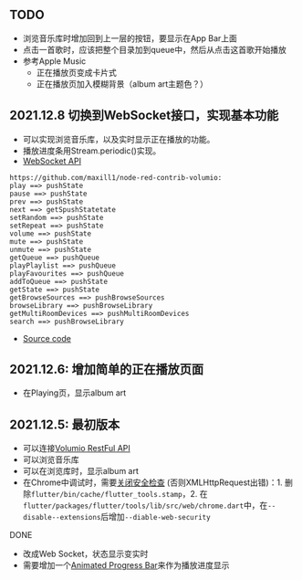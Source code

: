 ## TODO
 * 浏览音乐库时增加回到上一层的按钮，要显示在App Bar上面
 * 点击一首歌时，应该把整个目录加到queue中，然后从点击这首歌开始播放
 * 参考Apple Music
   * 正在播放页变成卡片式
   * 正在播放页加入模糊背景（album art主题色？）

## 2021.12.8 切换到WebSocket接口，实现基本功能
 * 可以实现浏览音乐库，以及实时显示正在播放的功能。
 * 播放进度条用Stream.periodic()实现。
 * [WebSocket API](https://volumio.github.io/docs/API/WebSocket_APIs.html)
 ```
https://github.com/maxill1/node-red-contrib-volumio: 
play ==> pushState
pause ==> pushState
prev ==> pushState
next ==> getSpushStatetate
setRandom ==> pushState
setRepeat ==> pushState
volume ==> pushState
mute ==> pushState
unmute ==> pushState
getQueue ==> pushQueue
playPlaylist ==> pushQueue
playFavourites ==> pushQueue
addToQueue ==> pushState
getState ==> pushState
getBrowseSources ==> pushBrowseSources
browseLibrary ==> pushBrowseLibrary
getMultiRoomDevices ==> pushMultiRoomDevices
search ==> pushBrowseLibrary
 ```
 * [Source code](https://github.com/volumio/Volumio2/blob/master/app/plugins/user_interface/websocket/index.js)

## 2021.12.6: 增加简单的正在播放页面
 * 在Playing页，显示album art

## 2021.12.5: 最初版本
 * 可以连接[Volumio RestFul API](https://volumio.github.io/docs/API/REST_API.html)
 * 可以浏览音乐库
 * 可以在浏览库时，显示album art
 * 在Chrome中调试时，需要[关闭安全检查](https://stackoverflow.com/questions/65630743/how-to-solve-flutter-web-api-cors-error-only-with-dart-code/66879350#66879350) (否则XMLHttpRequest出错)：1. 删除`flutter/bin/cache/flutter_tools.stamp`，2. 在`flutter/packages/flutter/tools/lib/src/web/chrome.dart`中，在`--disable--extensions`后增加`--diable-web-security`


DONE
 * 改成Web Socket，状态显示变实时
 * 需要增加一个[Animated Progress Bar](https://medium.com/@calebkiage/creating-an-animated-progress-indicator-in-flutter-part-2-5b78b0198a46)来作为播放进度显示
